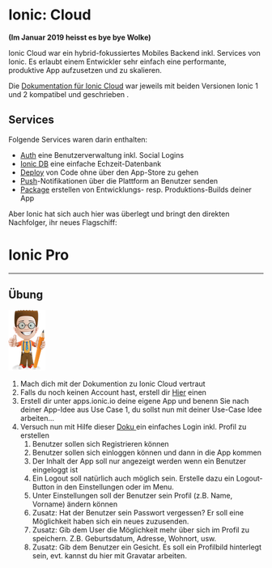 # Ionic: Cloud 
**(Im Januar 2019 heisst es bye bye Wolke)**

Ionic Cloud war ein hybrid-fokussiertes Mobiles Backend inkl. Services von Ionic. Es erlaubt einem Entwickler sehr einfach eine performante, produktive App aufzusetzen und zu skalieren.  

Die [Dokumentation für Ionic Cloud](http://docs.ionic.io/) war jeweils mit beiden Versionen Ionic 1 und 2 kompatibel und geschrieben .

## Services

Folgende Services waren darin enthalten:
* [Auth](http://docs.ionic.io/services/auth/) eine Benutzerverwaltung inkl. Social Logins
* [Ionic DB](http://docs.ionic.io/services/database/) eine einfache Echzeit-Datenbank
* [Deploy](http://docs.ionic.io/services/deploy/) von Code ohne über den App-Store zu gehen
* [Push](http://docs.ionic.io/services/push/)-Notifikationen über die Plattform an Benutzer senden
* [Package](http://docs.ionic.io/services/package/) erstellen von Entwicklungs- resp. Produktions-Builds deiner App

Aber Ionic hat sich auch hier was überlegt und bringt den direkten Nachfolger, ihr neues Flagschiff:
# Ionic Pro



---

## Übung

![](/_allgemein/ralph_uebung.png)

1. Mach dich mit der Dokumention zu Ionic Cloud vertraut
2. Falls du noch keinen Account hast, erstell dir [Hier](https://apps.ionic.io/signup) einen
3. Erstell dir unter apps.ionic.io deine eigene App und benenn Sie nach deiner App-Idee aus Use Case 1, du sollst nun mit deiner Use-Case Idee arbeiten... 
4. Versuch nun mit Hilfe dieser  [Doku ](https://docs.ionic.io/services/auth/) ein einfaches Login inkl. Profil zu erstellen
   1. Benutzer sollen sich Registrieren können
   2. Benutzer sollen sich einloggen können und dann in die App kommen
   3. Der Inhalt der App soll nur angezeigt werden wenn ein Benutzer eingeloggt ist
   4. Ein Logout soll natürlich auch möglich sein. Erstelle dazu  ein Logout-Button in den Einstellungen oder im Menu.
   5. Unter Einstellungen soll der Benutzer sein Profil \(z.B. Name, Vorname\) ändern können
   6. Zusatz: Hat der Benutzer sein Passwort vergessen? Er soll eine Möglichkeit haben sich ein neues zuzusenden.
   7. Zusatz: Gib dem User die Möglichkeit mehr über sich im Profil zu speichern. Z.B. Geburtsdatum, Adresse, Wohnort, usw.
   8. Zusatz: Gib dem Benutzer ein Gesicht. Es soll ein Profilbild hinterlegt sein, evt. kannst du hier mit Gravatar arbeiten.



